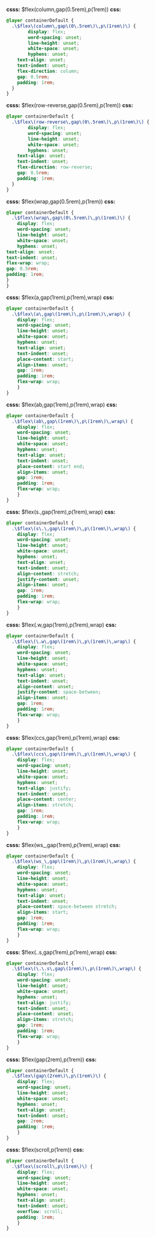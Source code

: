 **csss:** $flex(column,gap(0.5rem),p(1rem))
**css:**
```css
@layer containerDefault {
  .\$flex\(column\,gap\(0\.5rem\)\,p\(1rem\)\) {
        display: flex;
        word-spacing: unset;
        line-height: unset;
        white-space: unset;
        hyphens: unset;
    text-align: unset;
    text-indent: unset;
    flex-direction: column;
    gap: 0.5rem;
    padding: 1rem;
  }
}
```

**csss:** $flex(row-reverse,gap(0.5rem),p(1rem))
**css:**
```css
@layer containerDefault {
  .\$flex\(row-reverse\,gap\(0\.5rem\)\,p\(1rem\)\) {
        display: flex;
        word-spacing: unset;
        line-height: unset;
        white-space: unset;
        hyphens: unset;
    text-align: unset;
    text-indent: unset;
    flex-direction: row-reverse;
    gap: 0.5rem;
    padding: 1rem;
  }
}
```

**csss:** $flex(wrap,gap(0.5rem),p(1rem))
**css:**
```css
@layer containerDefault {
  .\$flex\(wrap\,gap\(0\.5rem\)\,p\(1rem\)\) {
    display: flex;
    word-spacing: unset;
    line-height: unset;
    white-space: unset;
    hyphens: unset;
text-align: unset;
text-indent: unset;
flex-wrap: wrap;
gap: 0.5rem;
padding: 1rem;
}
}
```

**csss:** $flex(a,gap(1rem),p(1rem),wrap)
**css:**
```css
@layer containerDefault {
  .\$flex\(a\,gap\(1rem\)\,p\(1rem\)\,wrap\) {
    display: flex;
    word-spacing: unset;
    line-height: unset;
    white-space: unset;
    hyphens: unset;
    text-align: unset;
    text-indent: unset;
    place-content: start;
    align-items: unset;
    gap: 1rem;
    padding: 1rem;
    flex-wrap: wrap;
    }
}
```



**csss:** $flex(ab,gap(1rem),p(1rem),wrap)
**css:**
```css
@layer containerDefault {
  .\$flex\(ab\,gap\(1rem\)\,p\(1rem\)\,wrap\) {
    display: flex;
    word-spacing: unset;
    line-height: unset;
    white-space: unset;
    hyphens: unset;
    text-align: unset;
    text-indent: unset;
    place-content: start end;
    align-items: unset;
    gap: 1rem;
    padding: 1rem;
    flex-wrap: wrap;
    }
}
```

**csss:** $flex(s.,gap(1rem),p(1rem),wrap)
**css:**
```css
@layer containerDefault {
  .\$flex\(s\.\,gap\(1rem\)\,p\(1rem\)\,wrap\) {
    display: flex;
    word-spacing: unset;
    line-height: unset;
    white-space: unset;
    hyphens: unset;
    text-align: unset;
    text-indent: unset;
    align-content: stretch;
    justify-content: unset;
    align-items: unset;
    gap: 1rem;
    padding: 1rem;
    flex-wrap: wrap;
    }
}
```

**csss:** $flex(.w,gap(1rem),p(1rem),wrap)
**css:**
```css
@layer containerDefault {
  .\$flex\(\.w\,gap\(1rem\)\,p\(1rem\)\,wrap\) {
    display: flex;
    word-spacing: unset;
    line-height: unset;
    white-space: unset;
    hyphens: unset;
    text-align: unset;
    text-indent: unset;
    align-content: unset;
    justify-content: space-between;
    align-items: unset;
    gap: 1rem;
    padding: 1rem;
    flex-wrap: wrap;
    }
}
```

**csss:** $flex(ccs,gap(1rem),p(1rem),wrap)
**css:**
```css
@layer containerDefault {
  .\$flex\(ccs\,gap\(1rem\)\,p\(1rem\)\,wrap\) {
    display: flex;
    word-spacing: unset;
    line-height: unset;
    white-space: unset;
    hyphens: unset;
    text-align: justify;
    text-indent: unset;
    place-content: center;
    align-items: stretch;
    gap: 1rem;
    padding: 1rem;
    flex-wrap: wrap;
    }
}
```

**csss:** $flex(ws_,gap(1rem),p(1rem),wrap)
**css:**
```css
@layer containerDefault {
  .\$flex\(ws_\,gap\(1rem\)\,p\(1rem\)\,wrap\) {
    display: flex;
    word-spacing: unset;
    line-height: unset;
    white-space: unset;
    hyphens: unset;
    text-align: unset;
    text-indent: unset;
    place-content: space-between stretch;
    align-items: start;
    gap: 1rem;
    padding: 1rem;
    flex-wrap: wrap;
    }
}
```

**csss:** $flex(..s,gap(1rem),p(1rem),wrap)
**css:**
```css
@layer containerDefault {
  .\$flex\(\.\.s\,gap\(1rem\)\,p\(1rem\)\,wrap\) {
    display: flex;
    word-spacing: unset;
    line-height: unset;
    white-space: unset;
    hyphens: unset;
    text-align: justify;
    text-indent: unset;
    place-content: unset;
    align-items: stretch;
    gap: 1rem;
    padding: 1rem;
    flex-wrap: wrap;
    }
}
```

**csss:** $flex(gap(2rem),p(1rem))
**css:**
```css
@layer containerDefault {
  .\$flex\(gap\(2rem\)\,p\(1rem\)\) {
    display: flex;
    word-spacing: unset;
    line-height: unset;
    white-space: unset;
    hyphens: unset;
    text-align: unset;
    text-indent: unset;
    gap: 2rem;
    padding: 1rem;
    }
}
```

**csss:** $flex(scroll,p(1rem))
**css:**
```css
@layer containerDefault {
  .\$flex\(scroll\,p\(1rem\)\) {
    display: flex;
    word-spacing: unset;
    line-height: unset;
    white-space: unset;
    hyphens: unset;
    text-align: unset;
    text-indent: unset;
    overflow: scroll;
    padding: 1rem;
    }
}
```